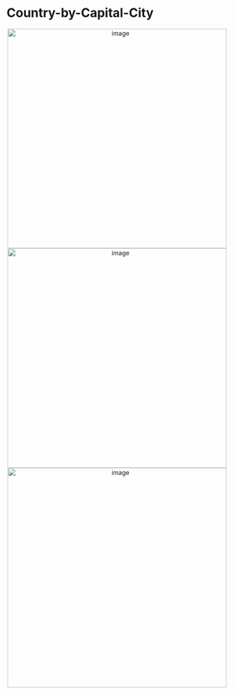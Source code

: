 # Country-by-Capital-City
<p align="center">
  <img width="500" alt="image" src="https://user-images.githubusercontent.com/99492479/170678986-33cd8120-9b76-4ed5-80b6-7c0854c6f2d7.png">
  <img width="500" alt="image" src="https://user-images.githubusercontent.com/99492479/170677346-7fa95a75-d3bb-47ba-b6ba-54db57260580.png">
  <img width="500" alt="image" src="https://user-images.githubusercontent.com/99492479/170679110-9c967edc-3848-4cea-9024-bca422b73f6e.png">
</p>



